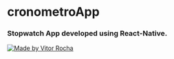 # cronometroApp
### Stopwatch App developed using React-Native.

<a href="https://media.giphy.com/media/jRe4nNc0S3grrTSb8M/giphy.gif"><img src="https://media.giphy.com/media/jRe4nNc0S3grrTSb8M/giphy.gif" title="Made by Vitor Rocha"/></a>



